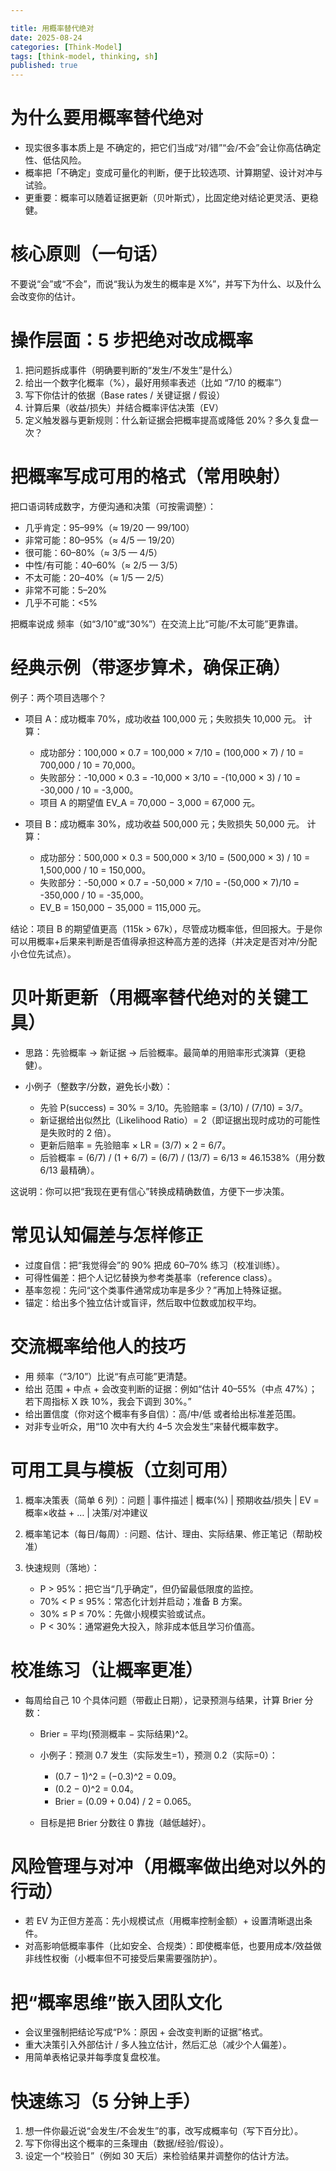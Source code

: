 ```yaml
---

title: 用概率替代绝对
date: 2025-08-24
categories: [Think-Model]
tags: [think-model, thinking, sh]
published: true
---
```


# 为什么要用概率替代绝对

* 现实很多事本质上是 不确定的，把它们当成“对/错”“会/不会”会让你高估确定性、低估风险。
* 概率把「不确定」变成可量化的判断，便于比较选项、计算期望、设计对冲与试验。
* 更重要：概率可以随着证据更新（贝叶斯式），比固定绝对结论更灵活、更稳健。

# 核心原则（一句话）

不要说“会”或“不会”，而说“我认为发生的概率是 X%”，并写下为什么、以及什么会改变你的估计。

# 操作层面：5 步把绝对改成概率

1. 把问题拆成事件（明确要判断的“发生/不发生”是什么）
2. 给出一个数字化概率（%），最好用频率表述（比如 “7/10 的概率”）
3. 写下你估计的依据（Base rates / 关键证据 / 假设）
4. 计算后果（收益/损失）并结合概率评估决策（EV）
5. 定义触发器与更新规则：什么新证据会把概率提高或降低 20%？多久复盘一次？

# 把概率写成可用的格式（常用映射）

把口语词转成数字，方便沟通和决策（可按需调整）：

* 几乎肯定：95–99%（≈ 19/20 — 99/100）
* 非常可能：80–95%（≈ 4/5 — 19/20）
* 很可能：60–80%（≈ 3/5 — 4/5）
* 中性/有可能：40–60%（≈ 2/5 — 3/5）
* 不太可能：20–40%（≈ 1/5 — 2/5）
* 非常不可能：5–20%
* 几乎不可能：<5%

把概率说成 频率（如“3/10”或“30%”）在交流上比“可能/不太可能”更靠谱。

# 经典示例（带逐步算术，确保正确）

例子：两个项目选哪个？

* 项目 A：成功概率 70%，成功收益 100,000 元；失败损失 10,000 元。
  计算：

  * 成功部分：100,000 × 0.7 = 100,000 × 7/10 = (100,000 × 7) / 10 = 700,000 / 10 = 70,000。
  * 失败部分：-10,000 × 0.3 = -10,000 × 3/10 = -(10,000 × 3) / 10 = -30,000 / 10 = -3,000。
  * 项目 A 的期望值 EV\_A = 70,000 − 3,000 = 67,000 元。

* 项目 B：成功概率 30%，成功收益 500,000 元；失败损失 50,000 元。
  计算：

  * 成功部分：500,000 × 0.3 = 500,000 × 3/10 = (500,000 × 3) / 10 = 1,500,000 / 10 = 150,000。
  * 失败部分：-50,000 × 0.7 = -50,000 × 7/10 = -(50,000 × 7)/10 = -350,000 / 10 = -35,000。
  * EV\_B = 150,000 − 35,000 = 115,000 元。

结论：项目 B 的期望值更高（115k > 67k），尽管成功概率低，但回报大。于是你可以用概率+后果来判断是否值得承担这种高方差的选择（并决定是否对冲/分配小仓位先试点）。

# 贝叶斯更新（用概率替代绝对的关键工具）

* 思路：先验概率 → 新证据 → 后验概率。最简单的用赔率形式演算（更稳健）。
* 小例子（整数字/分数，避免长小数）：

  * 先验 P(success) = 30% = 3/10。先验赔率 = (3/10) / (7/10) = 3/7。
  * 新证据给出似然比（Likelihood Ratio）= 2（即证据出现时成功的可能性是失败时的 2 倍）。
  * 更新后赔率 = 先验赔率 × LR = (3/7) × 2 = 6/7。
  * 后验概率 = (6/7) / (1 + 6/7) = (6/7) / (13/7) = 6/13 ≈ 46.1538%（用分数 6/13 最精确）。

这说明：你可以把“我现在更有信心”转换成精确数值，方便下一步决策。

# 常见认知偏差与怎样修正

* 过度自信：把“我觉得会”的 90% 把成 60–70% 练习（校准训练）。
* 可得性偏差：把个人记忆替换为参考类基率（reference class）。
* 基率忽视：先问“这个类事件通常成功率是多少？”再加上特殊证据。
* 锚定：给出多个独立估计或盲评，然后取中位数或加权平均。

# 交流概率给他人的技巧

* 用 频率（“3/10”）比说“有点可能”更清楚。
* 给出 范围 + 中点 + 会改变判断的证据：例如“估计 40–55%（中点 47%）；若下周指标 X 跌 10%，我会下调到 30%。”
* 给出置信度（你对这个概率有多自信）：高/中/低 或者给出标准差范围。
* 对非专业听众，用“10 次中有大约 4–5 次会发生”来替代概率数字。

# 可用工具与模板（立刻可用）

1. 概率决策表（简单 6 列）：问题 | 事件描述 | 概率(%) | 预期收益/损失 | EV = 概率×收益 + … | 决策/对冲建议
2. 概率笔记本（每日/每周）: 问题、估计、理由、实际结果、修正笔记（帮助校准）
3. 快速规则（落地）：

   * P > 95%：把它当“几乎确定”，但仍留最低限度的监控。
   * 70% < P ≤ 95%：常态化计划并启动；准备 B 方案。
   * 30% ≤ P ≤ 70%：先做小规模实验或试点。
   * P < 30%：通常避免大投入，除非成本低且学习价值高。

# 校准练习（让概率更准）

* 每周给自己 10 个具体问题（带截止日期），记录预测与结果，计算 Brier 分数：

  * Brier = 平均(预测概率 − 实际结果)^2。
  * 小例子：预测 0.7 发生（实际发生=1），预测 0.2（实际=0）：

    * (0.7 − 1)^2 = (−0.3)^2 = 0.09。
    * (0.2 − 0)^2 = 0.04。
    * Brier = (0.09 + 0.04) / 2 = 0.065。
  * 目标是把 Brier 分数往 0 靠拢（越低越好）。

# 风险管理与对冲（用概率做出绝对以外的行动）

* 若 EV 为正但方差高：先小规模试点（用概率控制金额）+ 设置清晰退出条件。
* 对高影响低概率事件（比如安全、合规类）：即使概率低，也要用成本/效益做非线性权衡（小概率但不可接受后果需要强防护）。

# 把“概率思维”嵌入团队文化

* 会议里强制把结论写成“P%：原因 + 会改变判断的证据”格式。
* 重大决策引入外部估计 / 多人独立估计，然后汇总（减少个人偏差）。
* 用简单表格记录并每季度复盘校准。

# 快速练习（5 分钟上手）

1. 想一件你最近说“会发生/不会发生”的事，改写成概率句（写下百分比）。
2. 写下你得出这个概率的三条理由（数据/经验/假设）。
3. 设定一个“校验日”（例如 30 天后）来检验结果并调整你的估计方法。

